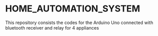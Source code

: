# HOME_AUTOMATION_SYSTEM
This repository consists the codes for the Arduino Uno connected with bluetooth receiver and relay for 4 appliances
